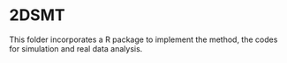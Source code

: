 # 2DSMT

This folder incorporates a R package to implement the method, the codes for simulation and real data analysis.
